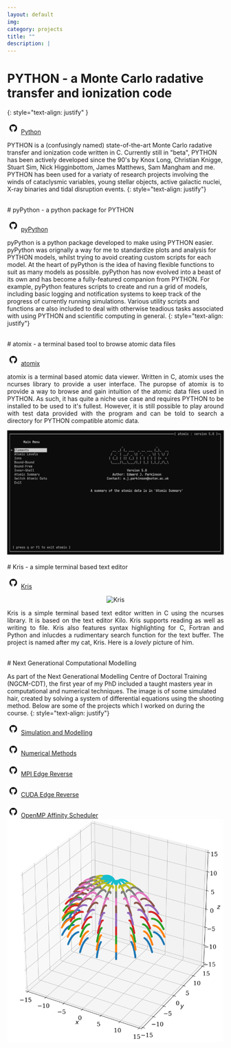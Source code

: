 ```yaml
---
layout: default
img:
category: projects
title: ""
description: |
---
```


# PYTHON - a Monte Carlo radative transfer and ionization code
{: style="text-align: justify" }

<img src="../img/github.png" alt="" width="28"/> [Python](https://github.com/saultyevil/python)

PYTHON is a (confusingly named) state-of-the-art Monte Carlo radative transfer 
and ionization code written in C. Currently still in "beta", PYTHON has been
actively developed since the 90's by Knox Long, Christian Knigge, Stuart Sim, 
Nick Higginbottom, James Matthews, Sam Mangham and me. PYTHON has been used for a
variaty of research projects involving the winds of cataclysmic variables, young
stellar objects, active galactic nuclei, X-ray binaries and tidal disruption 
events.
{: style="text-align: justify"}

<br>
# pyPython - a python package for PYTHON

<img src="../img/github.png" alt="" width="28"/> [pyPython](https://github.com/saultyevil/pypython)

pyPython is a python package developed to make using PYTHON easier. pyPython was 
orignally a way for me to standardize plots and analysis for PYTHON models, whilst
trying to avoid creating custom scripts for each model. At the heart of pyPython
is the idea of having flexible functions to suit as many models as possible. pyPython
has now evolved into a beast of its own and has become a fully-featured companion
from PYTHON. For example, pyPython features scripts to create and run a grid of
models, including basic logging and notification systems to keep track of the
progress of currently running simulations. Various utility scripts and functions
are also included to deal with otherwise teadious tasks associated with using PYTHON
and scientific computing in general.
{: style="text-align: justify"}

<br>
# atomix - a terminal based tool to browse atomic data files

<img src="../img/github.png" alt="" width="28"/> [atomix](https://github.com/saultyevil/atomix)

<div class="row vertical-align">
    <div class="col-md-6">
        <p align="justify">
            atomix is a terminal based atomic data viewer. Written in C, atomix
            uses the ncurses library to provide a user interface. The puropse of
            atomix is to provide a way to browse and gain intuition of the atomic
            data files used in PYTHON. As such, it has quite a niche use case and
            requires PYTHON to be installed to be used to it's fullest. However,
            it is still possible to play around with test data provided with the
            program and can be told to search a directory for PYTHON compatible
            atomic data.
        </p>
    </div>
    <div class="col-md-6" align="center">
        <img src="img/projects/atomix.png" style="max-width: 100%; height: auto;">
    </div>
</div>

<br>
# Kris - a simple terminal based text editor

<img src="../img/github.png" alt="" width="28"/> [Kris](https://github.com/saultyevil/Kris/)

<div class="row vertical-align">
    <div class="col-md-4">
        <p align="center">
            <img src="/img/projects/kris_cat_cropped.png" alt="Kris" style="max-width: 60%; height: auto;">
        </p>
    </div>
    <div class="col-md-8">
        <p align="justify">
            Kris is a simple terminal based text editor written in C using the ncurses
            library. It is based on the text editor Kilo. Kris supports reading as well as writing
            to file. Kris also features syntax highlighting for C, Fortran and Python and inlucdes
            a rudimentary search function for the text buffer. The project is named after my 
            cat, Kris. Here is a <i>lovely</i> picture of him.
        </p>
    </div>
</div>

<br>
# Next Generational Computational Modelling

As part of the Next Generational Modelling Centre of Doctoral Training (NGCM-CDT),
the first year of my PhD included a taught masters year in computational and
numerical techniques. The image is of some simulated hair, created by solving a 
system of differential equations using the shooting method. Below are some of the
projects which I worked on during the course.
{: style="text-align: justify"}

<div class="row vertical-align">
    <div class="col-md-6">
        <img src="../img/github.png" alt="" width="28"/> <a href="https://github.com/saultyevil/Simulation-and-Modelling">Simulation and Modelling</a><br><br>
        <img src="../img/github.png" alt="" width="28"/> <a href="https://github.com/saultyevil/Numerical-Methods">Numerical Methods</a><br><br>
        <img src="../img/github.png" alt="" width="28"/> <a href="https://github.com/saultyevil/MPI-Edge-Reverse">MPI Edge Reverse</a><br><br>
        <img src="../img/github.png" alt="" width="28"/> <a href="https://github.com/saultyevil/CUDA-Edge-Reverse">CUDA Edge Reverse</a><br><br>
        <img src="../img/github.png" alt="" width="28"/> <a href="https://github.com/saultyevil/OpenMP-Affinity-Scheduler">OpenMP Affinity Scheduler</a>
    </div>
    <div class="col-md-6">
        <img src="img/projects/ngcm.png" style="max-width: 100%; height: auto;">
    </div>
</div>
